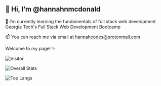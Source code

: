 ## 👋 Hi, I’m @hannahnmcdonald

🌱 I’m currently learning the fundamentals of full stack web development Georgia Tech's Full Stack Web Development Bootcamp

📫 You can reach me via email at hannahcodes@protonmail.com

Welcome to my page! ✨

![Visitor](https://visitor-badge.laobi.icu/badge?page_id=username.repoName)

![Overall Stats](https://github-readme-stats.vercel.app/api?username=hannahnmcdonald&count_private=false&show_icons=true&theme=vue-dark)

![Top Langs](https://github-readme-stats.vercel.app/api/top-langs/?username=hannahnmcdonald&layout=compact&theme=vue-dark)

